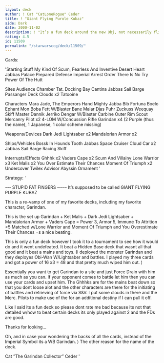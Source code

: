 ```yaml
---
layout: deck
author: ! Cat "CatLoneRogue" Ceder
title: ! "Giant Flying Purole Kubaz"
side: Dark
date: 2000-11-02
description: ! "It’s a fun deck around the new Obj, not necessarily flipping it but non the less it’s fun."
rating: 4.5
id: 11509
permalink: "/starwarsccg/deck/11509/"
---
```

Cards: 

'Starting Stuff
My Kind Of Scum, Fearless And Inventive
Desert Heart
Jabbas Palace
Prepared Defense
Imperial Arrest Order
There Is No Try
Power Of The Hutt

Sites
Audience Chamber
Tat. Docking Bay
Cantina
Jabbas Sail Barge Passanger Deck
Clouds x2
Tatooine

Characters
Mara Jade, The Emperors Hand
Mighty Jabba
Bib Fortuna
Boelo
Ephant Mon
Boba Fett W/Blaster
Bane Malar
Djas Puhr
Zuckuss
Weequay Skiff Master
Dannik Jerriko
Dengar W/Blaster Carbine
Outer Rim Scout
Mercanry Pilot x2
4-LOM W/Concussion Rifle
Garindan x4 (2 Purple (thus the name), 1 Japanese, 1 color scheme missing)

Weapons/Devices
Dark Jedi Lightsaber x2
Mandalorian Armor x2

Ships/Vehicles
Bossk In Hounds Tooth
Jabbas Space Cruiser
Cloud Car x2
Jabbas Sail Barge
Racing Skiff

Interrupts/Effects
Ghhhk x2
Vaders Cape x2
Scum And Villainy
Lone Warrior x3
Ket Malis x2
You Over Estimate Their Chances
Moment Of Triumph x2
Undercover
Twilex Advisor
Abyssin Ornament '

Strategy: '

--- STUPID FAT FINGERS ----- It’s supposed to be called GIANT FLYING PURPLE KUBAZ


This is a re-vamp of one of my favorite decks, including my favorite character, Garindan.

This is the set up
Garindan + Ket Malis + Dark Jedi Lightsaber + Mandalorian Armor + Vaders Cape = Power 3, Armor 5, Immune To Attrition >5 Matched w/Lone Warrior and Moment Of Triumph and You Overestimate Their Chances =s a nice beating.

This is only a fun deck however I took it to a tournament to see how it would do and it went undefeated. It beat a Hidden Base deck that wasnt all that good and it beat a mains and toys. (I deployed the monster Garindan and they deployes Obi-Wan W/Lightsaber and battles. I played my three cards and got a power of 16 x3 = 48 and that pretty much wiped him out. )

Essentially you want to get Garindan to a site and just Force Drain with him as much as you can. If your opponent comes to battle let him then you can use your cards and upset him. The Ghhhks are for the mains beat down so that you dont loose alot and the other characters are there for the initiating of battles and retrieving of force via S&V. I put some clouds in there and the Merc. Pilots to make use of the for an additional destiny if I can pull it off.

Like I said its a fun deck so please dont rate me bad because its not that detailed w/how to beat certain decks its only played against 2 and the FDs are good.

Thanks for looking...

Oh, and in case your wondering the backs of all the cards, instead of the Imperial Symbol its a WB Garindan. ) The other reason for the name of the deck.


Cat ”The Garindan Collector” Ceder
'
